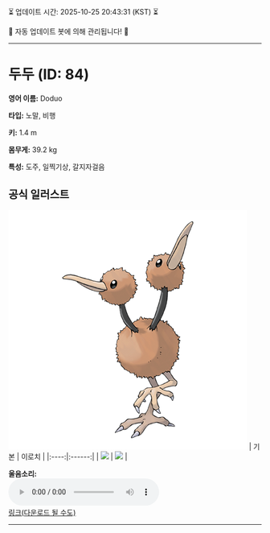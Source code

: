 
⏳ 업데이트 시간: 2025-10-25 20:43:31 (KST) ⏳

🤖 자동 업데이트 봇에 의해 관리됩니다! 🤖

---

# 두두 (ID: 84)
**영어 이름:** Doduo

**타입:** 노말, 비행

**키:** 1.4 m

**몸무게:** 39.2 kg

**특성:** 도주, 일찍기상, 갈지자걸음

## 공식 일러스트
![](https://raw.githubusercontent.com/PokeAPI/sprites/master/sprites/pokemon/other/official-artwork/84.png)
| 기본 | 이로치 |
|:----:|:------:|
| <img src="http://play.pokemonshowdown.com/sprites/ani/doduo.gif" width="200"> | <img src="http://play.pokemonshowdown.com/sprites/ani-shiny/doduo.gif" width="200"> |

**울음소리:**<br><audio controls src="https://raw.githubusercontent.com/PokeAPI/cries/main/cries/pokemon/latest/84.ogg"></audio><br> [링크(다운로드 될 수도)](https://raw.githubusercontent.com/PokeAPI/cries/main/cries/pokemon/latest/84.ogg)


---
